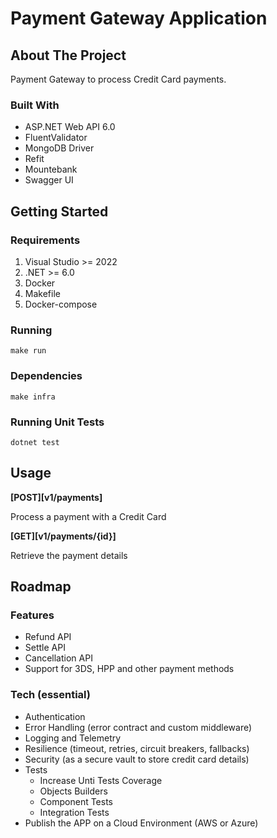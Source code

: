 # Payment Gateway Application

## About The Project

Payment Gateway to process Credit Card payments.

### Built With

- ASP.NET Web API 6.0
- FluentValidator
- MongoDB Driver
- Refit
- Mountebank
- Swagger UI

## Getting Started

### Requirements

1. Visual Studio >= 2022
2. .NET >= 6.0
3. Docker
4. Makefile
5. Docker-compose

### Running

```
make run
```

### Dependencies

```
make infra
```

### Running Unit Tests

```
dotnet test
```

## Usage

**[POST][v1/payments]**

Process a payment with a Credit Card

**[GET][v1/payments/{id}]**

Retrieve the payment details

## Roadmap

### Features

- Refund API
- Settle API
- Cancellation API
- Support for 3DS, HPP and other payment methods

### Tech (essential)

- Authentication
- Error Handling (error contract and custom middleware)
- Logging and Telemetry
- Resilience (timeout, retries, circuit breakers, fallbacks)
- Security (as a secure vault to store credit card details)
- Tests
    - Increase Unti Tests Coverage
    - Objects Builders
    - Component Tests
    - Integration Tests
- Publish the APP on a Cloud Environment (AWS or Azure)